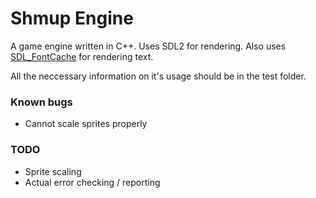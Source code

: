 # Shmup Engine
A game engine written in C++.
Uses SDL2 for rendering. Also uses [SDL_FontCache](https://github.com/grimfang4/SDL_FontCache) for rendering text.

All the neccessary information on it's usage should be in the test folder.

### Known bugs
- Cannot scale sprites properly

### TODO
- Sprite scaling
- Actual error checking / reporting
